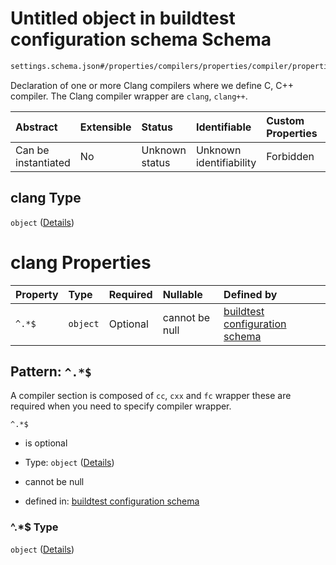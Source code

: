 # Untitled object in buildtest configuration schema Schema

```txt
settings.schema.json#/properties/compilers/properties/compiler/properties/clang
```

Declaration of one or more Clang compilers where we define C, C++ compiler. The Clang compiler wrapper are `clang`, `clang++`.

| Abstract            | Extensible | Status         | Identifiable            | Custom Properties | Additional Properties | Access Restrictions | Defined In                                                                  |
| :------------------ | :--------- | :------------- | :---------------------- | :---------------- | :-------------------- | :------------------ | :-------------------------------------------------------------------------- |
| Can be instantiated | No         | Unknown status | Unknown identifiability | Forbidden         | Allowed               | none                | [settings.schema.json*](../out/settings.schema.json "open original schema") |

## clang Type

`object` ([Details](settings-properties-compilers-properties-compiler-properties-clang.md))

# clang Properties

| Property | Type     | Required | Nullable       | Defined by                                                                                                                                                                          |
| :------- | :------- | :------- | :------------- | :---------------------------------------------------------------------------------------------------------------------------------------------------------------------------------- |
| `^.*$`   | `object` | Optional | cannot be null | [buildtest configuration schema](settings-definitions-compiler_section.md "settings.schema.json#/properties/compilers/properties/compiler/properties/clang/patternProperties/^.*$") |

## Pattern: `^.*$`

A compiler section is composed of `cc`, `cxx` and `fc` wrapper these are required when you need to specify compiler wrapper.

`^.*$`

*   is optional

*   Type: `object` ([Details](settings-definitions-compiler_section.md))

*   cannot be null

*   defined in: [buildtest configuration schema](settings-definitions-compiler_section.md "settings.schema.json#/properties/compilers/properties/compiler/properties/clang/patternProperties/^.\*$")

### ^.\*$ Type

`object` ([Details](settings-definitions-compiler_section.md))
